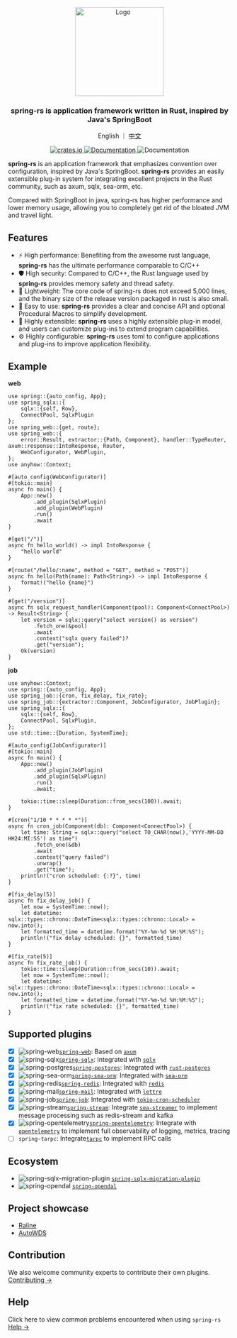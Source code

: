 <div align="center">
    <img src="https://raw.githubusercontent.com/spring-rs/spring-rs/refs/heads/master/docs/static/logo-rust.svg" alt="Logo" width="200"/>
    <h3>spring-rs is application framework written in Rust, inspired by Java's SpringBoot</h3>
    <p>English ｜ <a href="https://spring-rs.github.io/zh/docs/getting-started/introduction/">中文</a></p>
    <p>
        <a href="https://crates.io/crates/spring">
            <img src="https://img.shields.io/crates/v/spring.svg" alt="crates.io"/>
        </a>
        <a href="https://docs.rs/spring">
            <img src="https://docs.rs/spring/badge.svg" alt="Documentation"/>
        </a>
        <img src="https://img.shields.io/crates/l/spring" alt="Documentation"/>
    </p>
</div>

<b>spring-rs</b> is an application framework that emphasizes convention over configuration, inspired by Java's SpringBoot. <b>spring-rs</b> provides an easily extensible plug-in system for integrating excellent projects in the Rust community, such as axum, sqlx, sea-orm, etc.

Compared with SpringBoot in java, spring-rs has higher performance and lower memory usage, allowing you to completely get rid of the bloated JVM and travel light.

## Features

* ⚡️ High performance: Benefiting from the awesome rust language, <b>spring-rs</b> has the ultimate performance comparable to C/C++
* 🛡️ High security: Compared to C/C++, the Rust language used by <b>spring-rs</b> provides memory safety and thread safety.
* 🔨 Lightweight: The core code of spring-rs does not exceed 5,000 lines, and the binary size of the release version packaged in rust is also small.
* 🔧 Easy to use: <b>spring-rs</b> provides a clear and concise API and optional Procedural Macros to simplify development.
* 🔌 Highly extensible: <b>spring-rs</b> uses a highly extensible plug-in model, and users can customize plug-ins to extend program capabilities.
* ⚙️ Highly configurable: <b>spring-rs</b> uses toml to configure applications and plug-ins to improve application flexibility.

## Example

**web**

```rust,no_run
use spring::{auto_config, App};
use spring_sqlx::{
    sqlx::{self, Row},
    ConnectPool, SqlxPlugin
};
use spring_web::{get, route};
use spring_web::{
    error::Result, extractor::{Path, Component}, handler::TypeRouter, axum::response::IntoResponse, Router,
    WebConfigurator, WebPlugin,
};
use anyhow::Context;

#[auto_config(WebConfigurator)]
#[tokio::main]
async fn main() {
    App::new()
        .add_plugin(SqlxPlugin)
        .add_plugin(WebPlugin)
        .run()
        .await
}

#[get("/")]
async fn hello_world() -> impl IntoResponse {
    "hello world"
}

#[route("/hello/:name", method = "GET", method = "POST")]
async fn hello(Path(name): Path<String>) -> impl IntoResponse {
    format!("hello {name}")
}

#[get("/version")]
async fn sqlx_request_handler(Component(pool): Component<ConnectPool>) -> Result<String> {
    let version = sqlx::query("select version() as version")
        .fetch_one(&pool)
        .await
        .context("sqlx query failed")?
        .get("version");
    Ok(version)
}
```

**job**

```rust,no_run
use anyhow::Context;
use spring::{auto_config, App};
use spring_job::{cron, fix_delay, fix_rate};
use spring_job::{extractor::Component, JobConfigurator, JobPlugin};
use spring_sqlx::{
    sqlx::{self, Row},
    ConnectPool, SqlxPlugin,
};
use std::time::{Duration, SystemTime};

#[auto_config(JobConfigurator)]
#[tokio::main]
async fn main() {
    App::new()
        .add_plugin(JobPlugin)
        .add_plugin(SqlxPlugin)
        .run()
        .await;

    tokio::time::sleep(Duration::from_secs(100)).await;
}

#[cron("1/10 * * * * *")]
async fn cron_job(Component(db): Component<ConnectPool>) {
    let time: String = sqlx::query("select TO_CHAR(now(),'YYYY-MM-DD HH24:MI:SS') as time")
        .fetch_one(&db)
        .await
        .context("query failed")
        .unwrap()
        .get("time");
    println!("cron scheduled: {:?}", time)
}

#[fix_delay(5)]
async fn fix_delay_job() {
    let now = SystemTime::now();
    let datetime: sqlx::types::chrono::DateTime<sqlx::types::chrono::Local> = now.into();
    let formatted_time = datetime.format("%Y-%m-%d %H:%M:%S");
    println!("fix delay scheduled: {}", formatted_time)
}

#[fix_rate(5)]
async fn fix_rate_job() {
    tokio::time::sleep(Duration::from_secs(10)).await;
    let now = SystemTime::now();
    let datetime: sqlx::types::chrono::DateTime<sqlx::types::chrono::Local> = now.into();
    let formatted_time = datetime.format("%Y-%m-%d %H:%M:%S");
    println!("fix rate scheduled: {}", formatted_time)
}
```

## Supported plugins

* [x] ![spring-web](https://img.shields.io/crates/v/spring-web.svg)[`spring-web`](https://spring-rs.github.io/docs/plugins/spring-web/): Based on [`axum`](https://github.com/tokio-rs/axum)
* [x] ![spring-sqlx](https://img.shields.io/crates/v/spring-sqlx.svg)[`spring-sqlx`](https://spring-rs.github.io/docs/plugins/spring-sqlx/): Integrated with [`sqlx`](https://github.com/launchbadge/sqlx)
* [x] ![spring-postgres](https://img.shields.io/crates/v/spring-postgres.svg)[`spring-postgres`](https://spring-rs.github.io/docs/plugins/spring-postgres/): Integrated with [`rust-postgres`](https://github.com/sfackler/rust-postgres)
* [x] ![spring-sea-orm](https://img.shields.io/crates/v/spring-sea-orm.svg)[`spring-sea-orm`](https://spring-rs.github.io/docs/plugins/spring-sea-orm/): Integrated with [`sea-orm`](https://www.sea-ql.org/SeaORM/)
* [x] ![spring-redis](https://img.shields.io/crates/v/spring-redis.svg)[`spring-redis`](https://spring-rs.github.io/docs/plugins/spring-redis/): Integrated with [`redis`](https://github.com/redis-rs/redis-rs)
* [x] ![spring-mail](https://img.shields.io/crates/v/spring-mail.svg)[`spring-mail`](https://spring-rs.github.io/docs/plugins/spring-mail/): Integrated with [`lettre`](https://github.com/lettre/lettre)
* [x] ![spring-job](https://img.shields.io/crates/v/spring-job.svg)[`spring-job`](https://spring-rs.github.io/docs/plugins/spring-job/): Integrated with [`tokio-cron-scheduler`](https://github.com/mvniekerk/tokio-cron-scheduler)
* [x] ![spring-stream](https://img.shields.io/crates/v/spring-stream.svg)[`spring-stream`](https://spring-rs.github.io/docs/plugins/spring-stream/): Integrate [`sea-streamer`](https://github.com/SeaQL/sea-streamer) to implement message processing such as redis-stream and kafka
* [x] ![spring-opentelemetry](https://img.shields.io/crates/v/spring-opentelemetry.svg)[`spring-opentelemetry`](https://spring-rs.github.io/docs/plugins/spring-opentelemetry/): Integrate with [`opentelemetry`](https://github.com/open-telemetry/opentelemetry-rust) to implement full observability of logging, metrics, tracing
* [ ] `spring-tarpc`: Integrate[`tarpc`](https://github.com/google/tarpc) to implement RPC calls

## Ecosystem

* ![spring-sqlx-migration-plugin](https://img.shields.io/crates/v/spring-sqlx-migration-plugin.svg) [`spring-sqlx-migration-plugin`](https://github.com/Phosphorus-M/spring-sqlx-migration-plugin)
* ![spring-opendal](https://img.shields.io/crates/v/spring-opendal.svg) [`spring-opendal`](https://github.com/spring-rs/contrib-plugins/tree/master/spring-opendal)

## Project showcase

* [Raline](https://github.com/ralinejs/raline)
* [AutoWDS](https://github.com/AutoWDS/autowds-backend)

## Contribution

We also welcome community experts to contribute their own plugins. [Contributing →](https://github.com/spring-rs/spring-rs)

## Help

Click here to view common problems encountered when using `spring-rs` [Help →](https://spring-rs.github.io/docs/help/faq/)